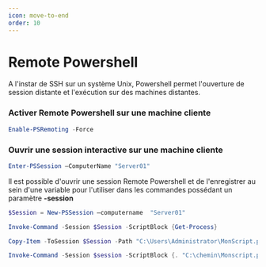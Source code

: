 ```yaml
---
icon: move-to-end
order: 10
---
```


# Remote Powershell

A l'instar de SSH sur un système Unix, Powershell permet l'ouverture de session distante et l'exécution sur des machines distantes.


### Activer Remote Powershell sur une machine cliente

```powershell
Enable-PSRemoting -Force
```
### Ouvrir une session interactive sur une machine cliente

```powershell
Enter-PSSession –ComputerName "Server01"
```

Il est possible d'ouvrir une session Remote Powershell et de l'enregistrer au sein d'une variable pour l'utiliser dans les commandes possédant un paramètre **-session**

```powershell
$Session = New-PSSession –computername  "Server01"
```

```powershell
Invoke-Command -Session $Session -ScriptBlock {Get-Process}
```

```powershell
Copy-Item -ToSession $Session -Path "C:\Users\Administrator\MonScript.ps1" -Destination "C:\chemin\MonScript.ps1"
```

```powershell
Invoke-Command -Session $session -ScriptBlock {. "C:\chemin\Monscript.ps1"}
```


